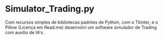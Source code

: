 # Simulator_Trading.py
Com recursos simples de bibliotecas padrões de Python, com o Tkinter, e o Pillow (Licença em Read.me) desenvolvi um software simulador de Trading com auxílio de IA's.
